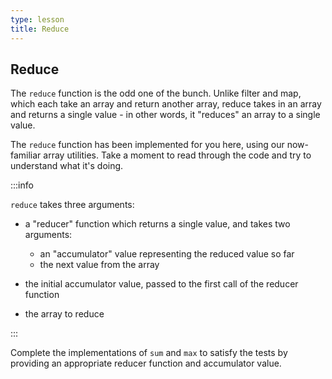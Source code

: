 ```yaml
---
type: lesson
title: Reduce
---
```


## Reduce


The `reduce` function is the odd one of the bunch. Unlike filter and map, which each take an array and return another array, reduce takes in an array and returns a single value - in other words, it "reduces" an array to a single value.



The `reduce` function has been implemented for you here, using our now-familiar array utilities. Take a moment to read through the code and try to understand what it's doing. 



:::info 


`reduce` takes three arguments:

- a "reducer" function which returns a single value, and takes two arguments: 

    - an "accumulator" value representing the reduced value so far
    - the next value from the array

- the initial accumulator value, passed to the first call of the reducer function
- the array to reduce

:::


Complete the implementations of `sum` and `max` to satisfy the tests by providing an appropriate reducer function and accumulator value. 